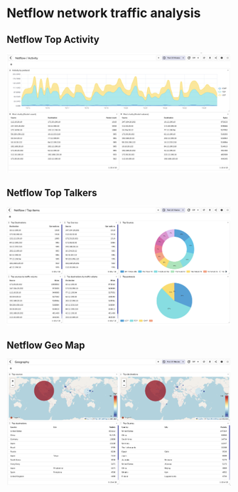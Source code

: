 # Netflow network traffic analysis


## Netflow Top Activity

![Netflow Top Activity](./screenshots/netflow-top-activity.png)

## Netflow Top Talkers

![Netflow Top Talkers](./screenshots/netflow-top-talkers.png)

## Netflow Geo Map

![Netflow Geo Map](./screenshots/netflow-geography.png)
